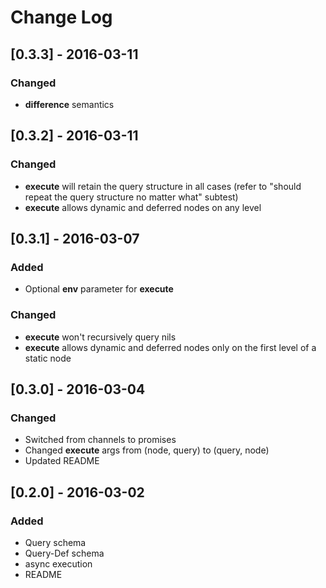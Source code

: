 # Change Log

## [0.3.3] - 2016-03-11
### Changed
- **difference** semantics

## [0.3.2] - 2016-03-11
### Changed
- **execute** will retain the query structure in all cases (refer to "should repeat the query structure no matter what" subtest)
- **execute** allows dynamic and deferred nodes on any level

## [0.3.1] - 2016-03-07
### Added
- Optional **env** parameter for **execute**

### Changed
- **execute** won't recursively query nils
- **execute** allows dynamic and deferred nodes only on the first level of a static node

## [0.3.0] - 2016-03-04
### Changed
- Switched from channels to promises
- Changed **execute** args from (node, query) to (query, node)
- Updated README

## [0.2.0] - 2016-03-02
### Added
- Query schema
- Query-Def schema
- async execution
- README